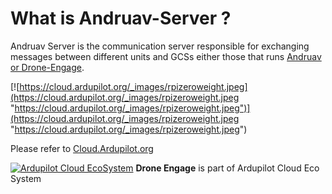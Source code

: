 # What is Andruav-Server ?

Andruav Server is the communication server responsible for exchanging messages between different units and GCSs either those that runs [Andruav or Drone-Engage](https://cloud.ardupilot.org "Andruav or Drone-Engage").


[![https://cloud.ardupilot.org/_images/rpizeroweight.jpeg](https://cloud.ardupilot.org/_images/rpizeroweight.jpeg "https://cloud.ardupilot.org/_images/rpizeroweight.jpeg")](https://cloud.ardupilot.org/_images/rpizeroweight.jpeg "https://cloud.ardupilot.org/_images/rpizeroweight.jpeg")



Please refer to [Cloud.Ardupilot.org](https://cloud.ardupilot.org/ "Cloud.Ardupilot.org")

[![Ardupilot Cloud EcoSystem](https://cloud.ardupilot.org/_static/ardupilot_logo.png "Ardupilot Cloud EcoSystem")](https://cloud.ardupilot.org "Ardupilot Cloud EcoSystem") **Drone Engage** is part of Ardupilot Cloud Eco System




